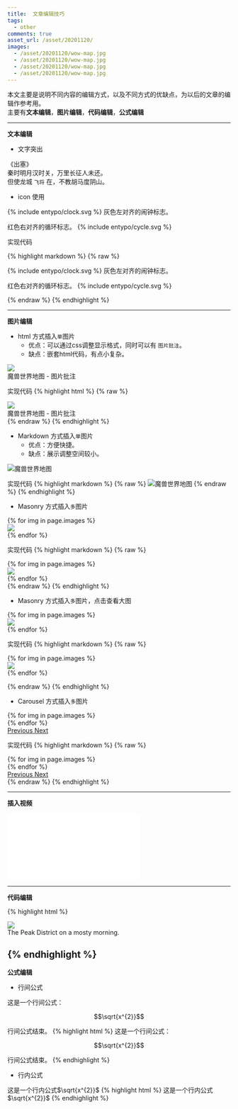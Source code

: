 ```yaml
---
title:  文章编辑技巧
tags:
  - other
comments: true
asset_url: /asset/20201120/
images:
  - /asset/20201120/wow-map.jpg
  - /asset/20201120/wow-map.jpg
  - /asset/20201120/wow-map.jpg
  - /asset/20201120/wow-map.jpg
---
```


本文主要是说明不同内容的编辑方式，以及不同方式的优缺点，为以后的文章的编辑作参考用。<br>
主要有**文本编辑**，**图片编辑**，**代码编辑**，**公式编辑**

<!--more-->
---
**文本编辑**

- 文字突出

《出塞》<br>
秦时明月汉时关，万里长征人未还。<br>
但使龙城 `飞将` 在，不教胡马度阴山。

- icon 使用
<p class="d-flex align-items-center">
    <span class="icon grey mr-2" markdown="0">
        {% include entypo/clock.svg %}
    </span>
    灰色左对齐的闹钟标志。
</p>

<p class="d-flex align-items-center">
    红色右对齐的循环标志。
    <span class="icon red ml-2" markdown="0">
        {% include entypo/cycle.svg %}
    </span>
</p>

实现代码

{% highlight markdown %}
{% raw %}

<p class="d-flex align-items-center">
    <span class="icon grey mr-2">
        {% include entypo/clock.svg %}
    </span>
    灰色左对齐的闹钟标志。
</p>

<p class="d-flex align-items-center">
    红色右对齐的循环标志。
    <span class="icon red ml-2">
        {% include entypo/cycle.svg %}
    </span>
</p>

{% endraw %}
{% endhighlight %}

---
**图片编辑**

- html 方式插入`单`图片
    - 优点：可以通过css调整显示格式，同时可以有 `图片批注`。
    - 缺点：嵌套html代码，有点小复杂。
<div class="card mb-3">
    <img class="card-img-top" src="{{site.url}}{{page.asset_url}}wow-map.jpg"/>
    <div class="card-body bg-light">
        <div class="card-text">
            魔兽世界地图 - 图片批注
        </div>
    </div>
</div>

实现代码
{% highlight html %}
{% raw %}
<div class="card mb-3">
    <img class="card-img-top" src="{{site.url}}{{page.asset_url}}wow-map.jpg"/>
    <div class="card-body bg-light">
        <div class="card-text">
            魔兽世界地图 - 图片批注
        </div>
    </div>
</div>
{% endraw %}
{% endhighlight %}

- Markdown 方式插入`单`图片 
    - 优点：方便快捷。
    - 缺点：展示调整空间较小。
    
![魔兽世界地图]({{site.url}}{{page.asset_url}}wow-map.jpg "魔兽世界大地图")

实现代码
{% highlight markdown %}
{% raw %}
![魔兽世界地图]({{site.url}}{{page.asset_url}}wow-map.jpg "魔兽世界大地图")
{% endraw %}
{% endhighlight %}

- Masonry 方式插入`多`图片 
<div class="card-columns">
    {% for img in page.images %}
    <div class="card">
        <img class="card-img-top" src="{{ img }}" />
    </div>
    {% endfor %}
</div>

实现代码
{% highlight markdown %}
{% raw %}
<div class="card-columns">
    {% for img in page.images %}
    <div class="card">
        <img class="card-img-top" src="{{ img }}" />
    </div>
    {% endfor %}
</div>
{% endraw %}
{% endhighlight %}

- Masonry 方式插入`多`图片，点击查看大图
<div class="card-columns">
    {% for img in page.images %}
    <div class="card" data-toggle="modal" data-target="#exampleModal" data-img="{{ img }}">
        <img class="card-img-top" src="{{ img }}" />
    </div>
    {% endfor %}
</div>
<div class="modal fade" id="exampleModal">
    <div class="modal-dialog modal-lg modal-dialog-centered">
        <div class="modal-content">
            <div class="modal-body">
                <img class="modal-img w-100"/>
            </div>
        </div>
    </div>
</div>
<script type="text/javascript">
  $(document).ready(function() {
    $('#exampleModal').on('show.bs.modal', function (event) {
      var button = $(event.relatedTarget)
      var img = button.data('img')
      var modal = $(this)
      modal.find('.modal-img').attr('src', img)
    })
  })
</script>

实现代码
{% highlight markdown %}
{% raw %}
<div class="card-columns">
    {% for img in page.images %}
    <div class="card" data-toggle="modal" data-target="#exampleModal" data-img="{{ img }}">
        <img class="card-img-top" src="{{ img }}" />
    </div>
    {% endfor %}
</div>

<div class="modal fade" id="exampleModal">
    <div class="modal-dialog modal-lg modal-dialog-centered">
        <div class="modal-content">
            <div class="modal-body">
                <img class="modal-img w-100"/>
            </div>
        </div>
    </div>
</div>

<script type="text/javascript">
  $(document).ready(function() {
    $('#exampleModal').on('show.bs.modal', function (event) {
      var button = $(event.relatedTarget)
      var img = button.data('img')
      var modal = $(this)
      modal.find('.modal-img').attr('src', img)
    })
  })
</script>
{% endraw %}
{% endhighlight %}


- Carousel 方式插入`多`图片
<div id="carouselExampleControls" class="carousel slide mb-4" data-ride="carousel">
    <div class="carousel-inner">
        {% for img in page.images %}
            <div class="carousel-item {% if forloop.first %}active{% endif %}">
                <img src="{{ img }}" class="d-block w-100" alt="">
            </div>
        {% endfor %}
    </div>
    <a class="carousel-control-prev" href="#carouselExampleControls" role="button" data-slide="prev">
        <span class="carousel-control-prev-icon" aria-hidden="true"></span>
        <span class="sr-only">Previous</span>
    </a>
    <a class="carousel-control-next" href="#carouselExampleControls" role="button" data-slide="next">
        <span class="carousel-control-next-icon" aria-hidden="true"></span>
        <span class="sr-only">Next</span>
    </a>
</div>

实现代码
{% highlight markdown %}
{% raw %}
<div id="carouselExampleControls" class="carousel slide mb-4" data-ride="carousel">
    <div class="carousel-inner">
        {% for img in page.images %}
            <div class="carousel-item {% if forloop.first %}active{% endif %}">
                <img src="{{ img }}" class="d-block w-100" alt="">
            </div>
        {% endfor %}
    </div>
    <a class="carousel-control-prev" href="#carouselExampleControls" role="button" data-slide="prev">
        <span class="carousel-control-prev-icon" aria-hidden="true"></span>
        <span class="sr-only">Previous</span>
    </a>
    <a class="carousel-control-next" href="#carouselExampleControls" role="button" data-slide="next">
        <span class="carousel-control-next-icon" aria-hidden="true"></span>
        <span class="sr-only">Next</span>
    </a>
</div>
{% endraw %}
{% endhighlight %}

---
**插入视频**
<iframe src="//player.bilibili.com/player.html?aid=541874959&bvid=BV15i4y1M7uw&cid=228407275&page=1" scrolling="no" border="0" frameborder="no" framespacing="0" allowfullscreen="true"> </iframe>

---
**代码编辑**

{% highlight html %}

<div class="card mb-3">
    <img class="card-img-top" src="https://drscdn.500px.org/photo/127767019/q%3D80_m%3D1500/v2?webp=true&sig=dd1fa4580c459472969cd4992068922f311f12cf263cf08b39615cfc1812286b"/>
    <div class="card-body bg-light">
        <div class="card-text">
            The Peak District on a mosty morning.
        </div>
    </div>
</div>

{% endhighlight %}
---
**公式编辑**
- 行间公式

这是一个行间公式：

$$\sqrt{x^{2}}$$ 

行间公式结束。
{% highlight html %}
这是一个行间公式：

$$\sqrt{x^{2}}$$ 

行间公式结束。
{% endhighlight %}
- 行内公式

这是一个行内公式$\sqrt{x^{2}}$ 
{% highlight html %}
这是一个行内公式$\sqrt{x^{2}}$ 
{% endhighlight %}
